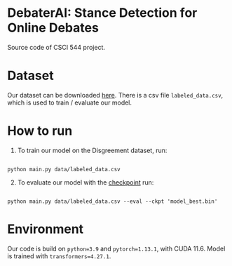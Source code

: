 # DebaterAI: Stance Detection for Online Debates

Source code of CSCI 544 project.

# Dataset

Our dataset can be downloaded [here](https://scale.com/open-av-datasets/oxford). There is a csv file `labeled_data.csv`, which is used to train / evaluate our model. 

# How to run

1. To train our model on the Disgreement dataset, run:

```{python}

python main.py data/labeled_data.csv

```

2. To evaluate our model with the [checkpoint](https://drive.google.com/file/d/1fqImHdcYb8_eT2JgTJeB7QL0jNS6l3TG/view?usp=sharing) run:

```{python}

python main.py data/labeled_data.csv --eval --ckpt 'model_best.bin'

```

# Environment

Our code is build on `python=3.9` and `pytorch=1.13.1`, with CUDA 11.6. Model is trained with `transformers=4.27.1`.